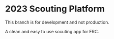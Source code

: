 # 2023 Scouting Platform

This branch is for development and not production.

A clean and easy to use socuting app for FRC.
